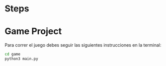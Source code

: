 # Steps
# Game Project

Para correr el juego debes seguir las siguientes instrucciones en la terminal:

```sh
cd game
python3 main.py
```